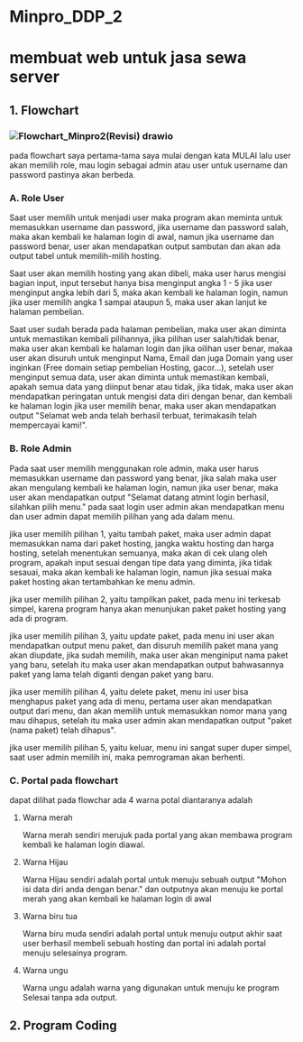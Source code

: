 # Minpro_DDP_2
# membuat web untuk jasa sewa server

## 1. Flowchart

### ![Flowchart_Minpro2(Revisi) drawio](https://github.com/user-attachments/assets/7c390df9-7d47-422e-88f4-f3bb97b4a484)



pada flowchart saya pertama-tama saya mulai dengan kata MULAI
lalu user akan memilih role, mau login sebagai admin atau user
untuk username dan password pastinya akan berbeda.


### A. Role User



Saat user memilih untuk menjadi user maka program akan meminta
untuk memasukkan username dan password, jika username dan password
salah, maka akan kembali ke halaman login di awal, namun jika username
dan password benar, user akan mendapatkan output sambutan dan akan 
ada output tabel untuk memilih-milih hosting.



Saat user akan memilih hosting yang akan dibeli, maka user harus
mengisi bagian input, input tersebut hanya bisa menginput angka 1 - 5
jika user menginput angka lebih dari 5, maka akan kembali ke halaman
login, namun jika user memilih angka 1 sampai ataupun 5, maka user
akan lanjut ke halaman pembelian.



Saat user sudah berada pada halaman pembelian, maka user akan
diminta untuk memastikan kembali pilihannya, jika pilihan user
salah/tidak benar, maka user akan kembali ke halaman login dan jika
oilihan user benar, makaa user akan disuruh untuk menginput Nama, Email
dan juga Domain yang user inginkan (Free domain setiap pembelian
Hosting, gacor...), setelah user menginput semua data, user akan
diminta untuk memastikan kembali, apakah semua data yang diinput
benar atau tidak, jika tidak, maka user akan mendapatkan peringatan
untuk mengisi data diri dengan benar, dan kembali ke halaman login
jika user memilih benar, maka user akan mendapatkan output "Selamat
web anda telah berhasil terbuat, terimakasih telah mempercayai kami!".



### B. Role Admin



Pada saat user memilih menggunakan role admin, maka user harus
memasukkan username dan password yang benar, jika salah maka
user akan mengulang kembali ke halaman login, namun jika user
benar, maka user akan mendapatkan output "Selamat datang atmint
login berhasil, silahkan pilih menu." pada saat login user admin
akan mendapatkan menu dan user admin dapat memilih pilihan yang 
ada dalam menu.



jika user memilih pilihan 1, yaitu tambah paket, maka user admin
dapat memasukkan nama dari paket hosting, jangka waktu hosting
dan harga hosting, setelah menentukan semuanya, maka akan di
cek ulang oleh program, apakah input sesuai dengan tipe data
yang diminta, jika tidak sesauai, maka akan kembali ke halaman
login, namun jika sesuai maka paket hosting akan tertambahkan
ke menu admin.



jika user memilih pilihan 2, yaitu tampilkan paket, pada menu ini
terkesab simpel, karena program hanya akan menunjukan paket paket
hosting yang ada di program.




jika user memilih pilihan 3, yaitu update paket, pada menu ini
user akan mendapatkan output menu paket, dan disuruh memilih
paket mana yang akan diupdate, jika sudah memilih, maka user
akan menginiput nama paket yang baru, setelah itu maka user
akan mendapatkan output bahwasannya paket yang lama telah diganti
dengan paket yang baru.




jika user memilih pilihan 4, yaitu delete paket, menu ini user
bisa menghapus paket yang ada di menu, pertama user akan mendapatkan
output dari menu, dan akan memilih untuk memasukkan nomor mana yang
mau dihapus, setelah itu maka user admin akan mendapatkan output
"paket (nama paket) telah dihapus".




jika user memilih pilihan 5, yaitu keluar, menu ini sangat super
duper simpel, saat user admin memilih ini, maka pemrograman akan
berhenti.




### C. Portal pada flowchart



dapat dilihat pada flowchar ada 4 warna potal diantaranya adalah


1. Warna merah


   Warna merah sendiri merujuk pada portal yang akan membawa
program kembali ke halaman login diawal.



2. Warna Hijau


   Warna Hijau sendiri adalah portal untuk menuju sebuah output
"Mohon isi data diri anda dengan benar." dan outputnya akan
menuju ke portal merah yang akan kembali ke halaman login di awal



 4. Warna biru tua


    Warna biru muda sendiri adalah portal untuk menuju
output akhir saat user berhasil membeli sebuah hosting
dan portal ini adalah portal menuju selesainya program.



5. Warna ungu


      Warna ungu adalah warna yang digunakan untuk
menuju ke program Selesai tanpa ada output.





## 2. Program Coding
